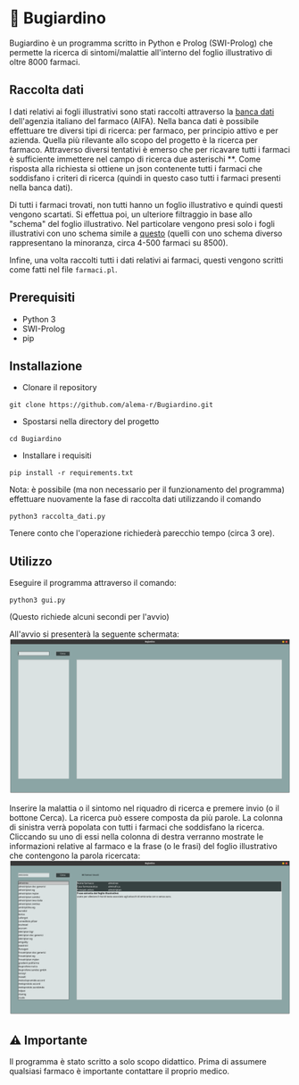 # :pill: Bugiardino

Bugiardino è un programma scritto in Python e Prolog (SWI-Prolog) che permette la ricerca di sintomi/malattie all'interno del foglio illustrativo di oltre 8000 farmaci.

## Raccolta dati

I dati relativi ai fogli illustrativi sono stati raccolti attraverso la [banca dati](https://farmaci.agenziafarmaco.gov) dell'agenzia italiano del farmaco (AIFA). 
Nella banca dati è possibile effettuare tre diversi tipi di ricerca: per farmaco, per principio attivo e per azienda. Quella più rilevante allo scopo del progetto è la ricerca per farmaco. Attraverso diversi tentativi è emerso che per ricavare tutti i farmaci è sufficiente immettere nel campo di ricerca due asterischi **. 
Come risposta alla richiesta si ottiene un json contenente tutti i farmaci che soddisfano i criteri di ricerca (quindi in questo caso tutti i farmaci presenti nella banca dati).

Di tutti i farmaci trovati, non tutti hanno un foglio illustrativo e quindi questi vengono scartati.
Si effettua poi, un ulteriore filtraggio in base allo "schema" del foglio illustrativo. Nel particolare vengono presi solo i fogli illustrativi con uno schema simile a [questo](https://farmaci.agenziafarmaco.gov.it/aifa/servlet/PdfDownloadServlet?pdfFileName=footer_000028_042028_FI.pdf&retry=0&sys=m0b1l3) (quelli con uno schema diverso rappresentano la minoranza, circa 4-500 farmaci su 8500).

Infine, una volta raccolti tutti i dati relativi ai farmaci, questi vengono scritti come fatti nel file `farmaci.pl`.

## Prerequisiti
- Python 3
- SWI-Prolog
- pip

## Installazione
- Clonare il repository
```
git clone https://github.com/alema-r/Bugiardino.git
```
- Spostarsi nella directory del progetto
```
cd Bugiardino
```
- Installare i requisiti
```
pip install -r requirements.txt
```

Nota: è possibile (ma non necessario per il funzionamento del programma) effettuare nuovamente la fase di raccolta dati utilizzando il comando
```
python3 raccolta_dati.py
```
Tenere conto che l'operazione richiederà parecchio tempo (circa 3 ore).

## Utilizzo
Eseguire il programma attraverso il comando:
```
python3 gui.py
```
(Questo richiede alcuni secondi per l'avvio)

All'avvio si presenterà la seguente schermata: ![schermata](img/programma.png)

Inserire la malattia o il sintomo nel riquadro di ricerca e premere invio (o il bottone Cerca). La ricerca può essere composta da più parole.
La colonna di sinistra verrà popolata con tutti i farmaci che soddisfano la ricerca. Cliccando su uno di essi nella colonna di destra verranno mostrate le informazioni relative al farmaco e la frase (o le frasi) del foglio illustrativo che contengono la parola ricercata: ![ricerca](img/ricerca.png)

## :warning: Importante
Il programma è stato scritto a solo scopo didattico. Prima di assumere qualsiasi farmaco è importante contattare il proprio medico.
